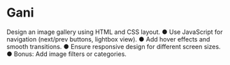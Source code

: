 # Gani
 Design an image gallery using HTML and CSS layout. ● Use JavaScript for navigation (next/prev buttons, lightbox view). ● Add hover effects and smooth transitions. ● Ensure responsive design for different screen sizes. ● Bonus: Add image filters or categories.
